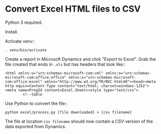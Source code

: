 # Convert Excel HTML files to CSV

Python 3 required.

Install.

Activate venv::

    . venv/bin/activate

Create a report in Microsoft Dynamics and click "Export to Excel". Grab the
file created that ends in ``.xls`` but has headers that look like::

    <html xmlns:v="urn:schemas-microsoft-com:vml" xmlns:o="urn:schemas-microsoft-com:office:office" xmlns:x="urn:schemas-microsoft-com:office:excel" xmlns="http://www.w3.org/TR/REC-html40"><head><meta http-equiv=Content-Type content="text/html; charset=windows-1252"><meta name=ProgId content=Excel.Sheet><style type="text/css">
            <!--table

Use Python to convert the file::

    python excel/process.py [file downloaded] > [csv filename]

The file at location ``csv filename`` should now contain a CSV version of the
data exported from Dynamics.
